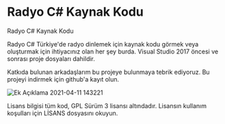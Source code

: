 # Radyo C# Kaynak Kodu
Radyo C# Kaynak Kodu

Radyo C# Türkiye'de radyo dinlemek için kaynak kodu görmek veya oluşturmak için ihtiyacınız olan her şey burda. Visual Studio 2017 öncesi ve sonrası proje dosyaları dahildir.

Katkıda bulunan arkadaşlarım bu projeye bulunmaya tebrik ediyoruz. Bu projeyi indirmek için github'a kayıt olun.

![Ek Açıklama 2021-04-11 143221](https://user-images.githubusercontent.com/42430554/114302699-d4447d00-9ad2-11eb-9971-c8f0f6b8a469.jpg)

Lisans bilgisi tüm kod, GPL Sürüm 3 lisansı altındadır. Lisansın kullanım koşulları için LİSANS dosyasını okuyun.
